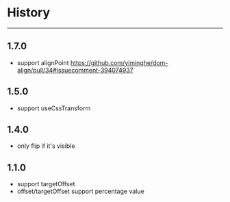 # History
----

## 1.7.0

- support alignPoint https://github.com/yiminghe/dom-align/pull/34#issuecomment-394074937

## 1.5.0

- support useCssTransform

## 1.4.0

- only flip if it's visible


## 1.1.0

- support targetOffset
- offset/targetOffset support percentage value